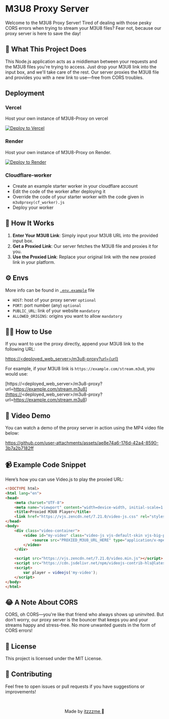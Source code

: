 
# M3U8 Proxy Server

Welcome to the M3U8 Proxy Server! Tired of dealing with those pesky CORS errors when trying to stream your M3U8 files? Fear not, because our proxy server is here to save the day!

## 🎯 What This Project Does

This Node.js application acts as a middleman between your requests and the M3U8 files you're trying to access. Just drop your M3U8 link into the input box, and we'll take care of the rest. Our server proxies the M3U8 file and provides you with a new link to use—free from CORS troubles.

## Deployment

### Vercel

Host your own instance of M3U8-Proxy on vercel

[![Deploy to Vercel](https://vercel.com/button)](https://vercel.com/new/clone?repository-url=https://github.com/itzzzme/m3u8proxy)
### Render

Host your own instance of M3U8-Proxy on Render.

[![Deploy to Render](https://render.com/images/deploy-to-render-button.svg)](https://render.com/deploy?repo=https://github.com/itzzzme/m3u8proxy)

### Cloudflare-worker
 - Create an example starter worker in your cloudflare account
 - Edit the code of the worker after deploying it
 - Override the code of your starter worker with the code given in `m3u8proxy(cf_worker).js`
 - Deploy your worker

## 🚀 How It Works

1. **Enter Your M3U8 Link**: Simply input your M3U8 URL into the provided input box.
2. **Get a Proxied Link**: Our server fetches the M3U8 file and proxies it for you.
3. **Use the Proxied Link**: Replace your original link with the new proxied link in your platform.

## <span>⚙️ Envs</span>

More info can be found in [`.env.example`](https://github.com/itzzzme/m3u8proxy/blob/main/.env.example) file

- `HOST`: host of your proxy server `optional`
- `PORT`: port number (any) `optional`
- `PUBLIC_URL`: link of your website  `mandatory`
- `ALLOWED_ORIGINS`: origins you want to allow  `mandatory`


## 🕵️‍♂️ How to Use

If you want to use the proxy directly, append your M3U8 link to the following URL:

[https://<deployed_web_server>/m3u8-proxy?url={url}](https://<deployed_web_server>/m3u8-proxy?url={url})

For example, if your M3U8 link is `https://example.com/stream.m3u8`, you would use:

[https://<deployed_web_server>/m3u8-proxy?url=https://example.com/stream.m3u8](https://<deployed_web_server>/m3u8-proxy?url=https://example.com/stream.m3u8)

## 🎥 Video Demo

You can watch a demo of the proxy server in action using the MP4 video file below:

https://github.com/user-attachments/assets/ae8e74a6-176d-42a4-8590-3b7a2b7182ff



## 📹 Example Code Snippet

Here’s how you can use Video.js to play the proxied URL:

```html
<!DOCTYPE html>
<html lang="en">
<head>
    <meta charset="UTF-8">
    <meta name="viewport" content="width=device-width, initial-scale=1.0">
    <title>Proxied M3U8 Player</title>
    <link href="https://vjs.zencdn.net/7.21.0/video-js.css" rel="stylesheet">
</head>
<body>
    <div class="video-container">
        <video id="my-video" class="video-js vjs-default-skin vjs-big-play-centered" controls preload="auto" width="640" height="360">
            <source src="PROXIED_M3U8_URL_HERE" type="application/x-mpegURL">
        </video>
    </div>

    <script src="https://vjs.zencdn.net/7.21.0/video.min.js"></script>
    <script src="https://cdn.jsdelivr.net/npm/videojs-contrib-hls@latest"></script>
    <script>
        var player = videojs('my-video');
    </script>
</body>
</html>

```

## 😂 A Note About CORS

CORS, oh CORS—you're like that friend who always shows up uninvited. But don’t worry, our proxy server is the bouncer that keeps you and your streams happy and stress-free. No more unwanted guests in the form of CORS errors!

## 📜 License

This project is licensed under the MIT License. 

## 🤝 Contributing

Feel free to open issues or pull requests if you have suggestions or improvements!

<br/>

<p align="center" style="text-decoration: none;">Made by <a href="https://github.com/itzzzme" target="_blank">itzzzme 
</a>🫰</p>

